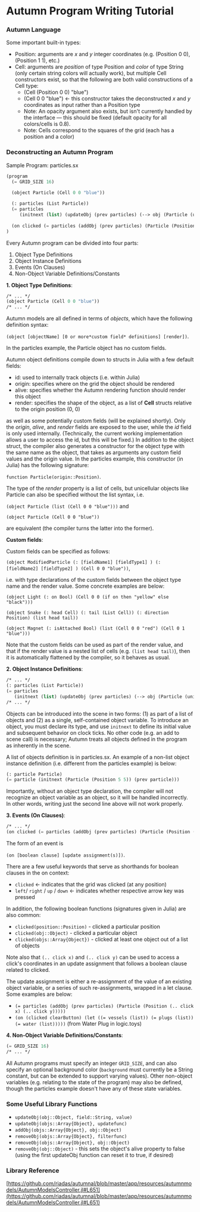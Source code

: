 # Autumn Program Writing Tutorial

### Autumn Language

Some important built-in types:

- Position: arguments are *x* and *y* integer coordinates (e.g. (Position 0 0), (Position 1 1), etc.)
- Cell: arguments are *position* of type Position and *color* of type String (only certain string colors will actually work), but multiple Cell constructors exist, so that the following are both valid constructions of a Cell type:
    - (Cell (Position 0 0) "blue")
    - (Cell 0 0 "blue") ← this constructor takes the deconstructed *x* and *y* coordinates as input rather than a Position type
    - Note: An opacity argument also exists, but isn't currently handled by the interface — this should be fixed (default opacity for all colors/cells is 0.8).
    - Note: Cells correspond to the squares of the grid (each has a position and a color)

### Deconstructing an Autumn Program

Sample Program: particles.sx

```lisp
(program
  (= GRID_SIZE 16)
  
  (object Particle (Cell 0 0 "blue"))

  (: particles (List Particle))
  (= particles 
     (initnext (list) (updateObj (prev particles) (--> obj (Particle (uniformChoice (adjPositions (.. obj origin))))))))	
  
  (on clicked (= particles (addObj (prev particles) (Particle (Position (.. click x) (.. click y))))))
)
```

Every Autumn program can be divided into four parts:

1. Object Type Definitions
2. Object Instance Definitions
3. Events (On Clauses)
4. Non-Object Variable Definitions/Constants

**1. Object Type Definitions**:

```lisp
/* ... */
(object Particle (Cell 0 0 "blue"))
/* ... */
```

Autumn models are all defined in terms of *objects*, which have the following definition syntax:

`(object [objectName] [0 or more*custom field* definitions] [render])`.

In the particles example, the Particle object has no custom fields.

Autumn object definitions compile down to structs in Julia with a few default fields:

- id: used to internally track objects (i.e. within Julia)
- origin: specifies where on the grid the object should be rendered
- alive: specifies whether the Autumn rendering function should render this object
- render: specifies the shape of the object, as a list of **Cell** structs relative to the origin position (0, 0)

as well as some potentially custom fields (will be explained shortly). Only the *origin*, *alive*, and *render* fields are exposed to the user, while the *id* field is only used internally. (Technically, the current working implementation allows a user to access the id, but this will be fixed.) In addition to the object struct, the compiler also generates a constructor for the object type with the same name as the object, that takes as arguments any custom field values and the origin value. In the particles example, this constructor (in Julia) has the following signature:

`function Particle(origin::Position)`. 

The type of the *render* property is a list of cells, but unicellular objects like Particle can also be specified without the list syntax, i.e.

`(object Particle (list (Cell 0 0 "blue")))` and

`(object Particle (Cell 0 0 "blue"))` 

are equivalent (the compiler turns the latter into the former).

**Custom fields**:

Custom fields can be specified as follows:

`(object ModifiedParticle (: [fieldName1] [fieldType1] ) (: [fieldName2] [fieldType2] ) (Cell 0 0 "blue"))`,

i.e. with type declarations of the custom fields between the object type name and the render value. Some concrete examples are below:

`(object Light (: on Bool) (Cell 0 0 (if on then "yellow" else "black")))`

`(object Snake (: head Cell) (: tail (List Cell)) (: direction Position) (list head tail))`

`(object Magnet (: isAttached Bool) (list (Cell 0 0 "red") (Cell 0 1 "blue")))`

Note that the custom fields can be used as part of the render value, and that if the render value is a nested list of cells (e.g. `(list head tail)`), then it is automatically flattened by the compiler, so it behaves as usual.

**2. Object Instance Definitions**:

```lisp
/* ... */
(: particles (List Particle))
(= particles 
   (initnext (list) (updateObj (prev particles) (--> obj (Particle (uniformChoice (adjPositions (.. obj origin))))))))	
/* ... */
```

Objects can be introduced into the scene in two forms: (1) as part of a list of objects and (2) as a single, self-contained object variable. To introduce an object, you must declare its type, and use `initnext` to define its initial value and subsequent behavior on clock ticks. No other code (e.g. an add to scene call) is necessary; Autumn treats all objects defined in the program as inherently in the scene.

A list of objects definition is in particles.sx. An example of a non-list object instance definition (i.e. different from the particles example) is below:

```lisp
(: particle Particle)
(= particle (initnext (Particle (Position 5 5)) (prev particle)))
```

Importantly, without an object type declaration, the compiler will not recognize an object variable as an object, so it will be handled incorrectly. In other words, writing just the second line above will not work properly.

**3. Events (On Clauses)**:

```lisp
/* ... */
(on clicked (= particles (addObj (prev particles) (Particle (Position (.. click x) (.. click y))))))
```

The form of an event is

`(on [boolean clause] [update assignment(s)])`.

There are a few useful keywords that serve as shorthands for boolean clauses in the on context:

- `clicked` ← indicates that the grid was clicked (at any position)
- `left`/ `right` / `up` / `down` ← indicates whether respective arrow key was pressed

In addition, the following boolean functions (signatures given in Julia) are also common:

- `clicked(position::Position)` - clicked a particular position
- `clicked(obj::Object)` - clicked a particular object
- `clicked(objs::Array{Object})` - clicked at least one object out of a list of objects

Note also that `(.. click x)` and `(.. click y)` can be used to access a click's coordinates in an update assignment that follows a boolean clause related to clicked.

The update assignment is either a re-assignment of the value of an existing object variable, or a series of such re-assignments, wrapped in a let clause. Some examples are below:

- `(= particles (addObj (prev particles) (Particle (Position (.. click x) (.. click y)))))`
- `(on (clicked clearButton) (let ((= vessels (list)) (= plugs (list)) (= water (list)))))` (from Water Plug in logic.toys)

**4. Non-Object Variable Definitions/Constants**:

```lisp
(= GRID_SIZE 16)
/* ... */
```

All Autumn programs must specify an integer `GRID_SIZE`, and can also specify an optional background color (`background` must currently be a String constant, but can be extended to support varying values). Other non-object variables (e.g. relating to the state of the program) may also be defined, though the particles example doesn't have any of these state variables.

### Some Useful Library Functions

- `updateObj(obj::Object, field::String, value)`
- `updateObj(objs::Array{Object}, updatefunc)`
- `addObj(objs::Array{Object}, obj::Object)`
- `removeObj(objs::Array{Object}, filterfunc)`
- `removeObj(objs::Array{Object}, obj::Object)`
- `removeObj(obj::Object)` - this sets the object's alive property to false (using the first updateObj function can reset it to true, if desired)

### Library Reference

[https://github.com/riadas/autumnal/blob/master/app/resources/autumnmodels/AutumnModelsController.jl#L651](https://github.com/riadas/autumnal/blob/master/app/resources/autumnmodels/AutumnModelsController.jl#L651)